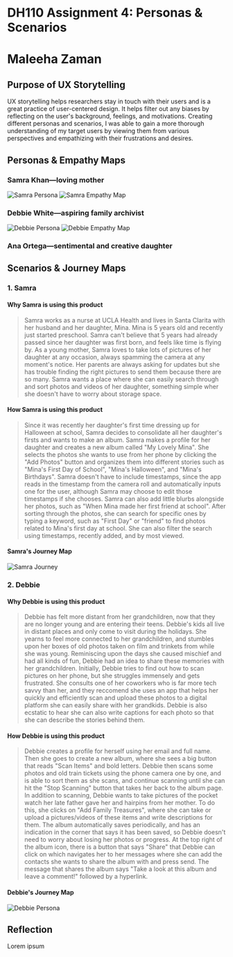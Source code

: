 # DH110 Assignment 4: Personas & Scenarios
# Maleeha Zaman
## Purpose of UX Storytelling
UX storytelling helps researchers stay in touch with their users and is a great practice of user-centered design. It helps filter out any biases by reflecting on the user's background, feelings, and motivations. Creating different personas and scenarios, I was able to gain a more thorough understanding of my target users by viewing them from various perspectives and empathizing with their frustrations and desires. 

## Personas & Empathy Maps
### Samra Khan—loving mother
![Samra Persona](samra-persona.png)
![Samra Empathy Map](samra-empathy.png)
### Debbie White—aspiring family archivist
![Debbie Persona](debbie-persona.png)
![Debbie Empathy Map](debbie-empathy.png)
### Ana Ortega—sentimental and creative daughter

## Scenarios & Journey Maps
### 1. Samra
#### Why Samra is using this product
> Samra works as a nurse at UCLA Health and lives in Santa Clarita with her husband and her daughter, Mina. Mina is 5 years old and recently just started preschool. Samra can't believe that 5 years had already passed since her daughter was first born, and feels like time is flying by. As a young mother, Samra loves to take lots of pictures of her daughter at any occasion, always spamming the camera at any moment's notice. Her parents are always asking for updates but she has trouble finding the right pictures to send them because there are so many. Samra wants a place where she can easily search through and sort photos and videos of her daughter, something simple wher she doesn't have to worry about storage space.
#### How Samra is using this product
> Since it was recently her daughter's first time dressing up for Halloween at school, Samra decides to consolidate all her daughter's firsts and wants to make an album. Samra makes a profile for her daughter and creates a new album called "My Lovely Mina". She selects the photos she wants to use from her phone by clicking the "Add Photos" button and organizes them into different stories such as "Mina's First Day of School", "Mina's Halloween", and "Mina's Birthdays". Samra doesn't have to include timestamps, since the app reads in the timestamp from the camera roll and automatically inputs one for the user, although Samra may choose to edit those timestamps if she chooses. Samra can also add little blurbs alongside her photos, such as "When Mina made her first friend at school". After sorting through the photos, she can search for specific ones by typing a keyword, such as "First Day" or "friend" to find photos related to Mina's first day at school. She can also filter the search using timestamps, recently added, and by most viewed. 
#### Samra's Journey Map
![Samra Journey](samra-journey.png)
### 2. Debbie
#### Why Debbie is using this product
> Debbie has felt more distant from her grandchildren, now that they are no longer young and are entering their teens. Debbie's kids all live in distant places and only come to visit during the holidays. She yearns to feel more connected to her grandchildren, and stumbles upon her boxes of old photos taken on film and trinkets from while she was young. Reminiscing upon the days she caused mischief and had all kinds of fun, Debbie had an idea to share these memories with her grandchildren. Initially, Debbie tries to find out how to scan pictures on her phone, but she struggles immensely and gets frustrated. She consults one of her coworkers who is far more tech savvy than her, and they reccomend she uses an app that helps her quickly and efficiently scan and upload these photos to a digital platform she can easily share with her grandkids. Debbie is also ecstatic to hear she can also write captions for each photo so that she can describe the stories behind them.
#### How Debbie is using this product
> Debbie creates a profile for herself using her email and full name. Then she goes to create a new album, where she sees a big button that reads "Scan Items" and bold letters. Debbie then scans some photos and old train tickets using the phone camera one by one, and is able to sort them as she scans, and continue scanning until she can hit the "Stop Scanning" button that takes her back to the album page. In addition to scanning, Debbie wants to take pictures of the pocket watch her late father gave her and hairpins from her mother. To do this, she clicks on "Add Family Treasures", where she can take or upload a pictures/videos of these items and write descriptions for them. The album automatically saves periodically, and has an indication in the corner that says it has been saved, so Debbie doesn't need to worry about losing her photos or progress. At the top right of the album icon, there is a button that says "Share" that Debbie can click on which navigates her to her messages where she can add the contacts she wants to share the album with and press send. The message that shares the album says "Take a look at this album and leave a comment!" followed by a hyperlink.
#### Debbie's Journey Map
![Debbie Persona](debbie-journey-map.png)

## Reflection
Lorem ipsum
